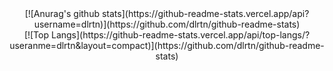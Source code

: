 <div align=center>
[![Anurag's github stats](https://github-readme-stats.vercel.app/api?username=dlrtn)](https://github.com/dlrtn/github-readme-stats)
</div>
<div align=center>
[![Top Langs](https://github-readme-stats.vercel.app/api/top-langs/?useranme=dlrtn&layout=compact)](https://github.com/dlrtn/github-readme-stats)
</div>
